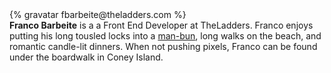 <div class="profile-container">                                                                                                                                                                                                         
  <div class="profile-thumb">
  {% gravatar fbarbeite@theladders.com %}
  </div>
  <div class="profile-content">
    <strong>Franco Barbeite</strong> is a a Front End Developer at TheLadders. Franco enjoys putting his long tousled locks into a <a href="http://www.thefashionisto.com/wp-content/uploads/2014/04/leonardo-dicaprio-man-bun.jpg">man-bun</a>, long walks on the beach, and romantic candle-lit dinners. When not pushing pixels, Franco can be found under the boardwalk in Coney Island.
  </div>
</div>

